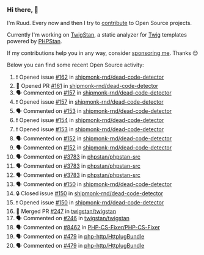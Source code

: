 ### Hi there, 👋

I'm Ruud. Every now and then I try to [contribute](https://github.com/pulls?q=+is%3Apr+author%3Aruudk+archived%3Afalse+is%3Apublic+) to Open Source projects.

Currently I'm working on [TwigStan](https://github.com/twigstan), a static analyzer for [Twig](https://twig.symfony.com/) templates powered by [PHPStan](https://phpstan.org/).

If my contributions help you in any way, consider [sponsoring me](https://github.com/sponsors/ruudk). Thanks 😊

Below you can find some recent Open Source activity:

<!--START_SECTION:activity-->
1. ❗ Opened issue [#162](https://github.com/shipmonk-rnd/dead-code-detector/issues/162) in [shipmonk-rnd/dead-code-detector](https://github.com/shipmonk-rnd/dead-code-detector)
2. 💪 Opened PR [#161](https://github.com/shipmonk-rnd/dead-code-detector/pull/161) in [shipmonk-rnd/dead-code-detector](https://github.com/shipmonk-rnd/dead-code-detector)
3. 🗣 Commented on [#157](https://github.com/shipmonk-rnd/dead-code-detector/issues/157#issuecomment-2706164213) in [shipmonk-rnd/dead-code-detector](https://github.com/shipmonk-rnd/dead-code-detector)
4. ❗ Opened issue [#157](https://github.com/shipmonk-rnd/dead-code-detector/issues/157) in [shipmonk-rnd/dead-code-detector](https://github.com/shipmonk-rnd/dead-code-detector)
5. 🗣 Commented on [#153](https://github.com/shipmonk-rnd/dead-code-detector/issues/153#issuecomment-2705990534) in [shipmonk-rnd/dead-code-detector](https://github.com/shipmonk-rnd/dead-code-detector)
6. ❗ Opened issue [#154](https://github.com/shipmonk-rnd/dead-code-detector/issues/154) in [shipmonk-rnd/dead-code-detector](https://github.com/shipmonk-rnd/dead-code-detector)
7. ❗ Opened issue [#153](https://github.com/shipmonk-rnd/dead-code-detector/issues/153) in [shipmonk-rnd/dead-code-detector](https://github.com/shipmonk-rnd/dead-code-detector)
8. 🗣 Commented on [#152](https://github.com/shipmonk-rnd/dead-code-detector/issues/152#issuecomment-2703776535) in [shipmonk-rnd/dead-code-detector](https://github.com/shipmonk-rnd/dead-code-detector)
9. 🗣 Commented on [#152](https://github.com/shipmonk-rnd/dead-code-detector/issues/152#issuecomment-2703767129) in [shipmonk-rnd/dead-code-detector](https://github.com/shipmonk-rnd/dead-code-detector)
10. 🗣 Commented on [#3783](https://github.com/phpstan/phpstan-src/pull/3783#issuecomment-2703242279) in [phpstan/phpstan-src](https://github.com/phpstan/phpstan-src)
11. 🗣 Commented on [#3783](https://github.com/phpstan/phpstan-src/pull/3783#issuecomment-2703175430) in [phpstan/phpstan-src](https://github.com/phpstan/phpstan-src)
12. 🗣 Commented on [#3783](https://github.com/phpstan/phpstan-src/pull/3783#issuecomment-2703043290) in [phpstan/phpstan-src](https://github.com/phpstan/phpstan-src)
13. 🗣 Commented on [#150](https://github.com/shipmonk-rnd/dead-code-detector/issues/150#issuecomment-2701696841) in [shipmonk-rnd/dead-code-detector](https://github.com/shipmonk-rnd/dead-code-detector)
14. 🔒 Closed issue [#150](https://github.com/shipmonk-rnd/dead-code-detector/issues/150) in [shipmonk-rnd/dead-code-detector](https://github.com/shipmonk-rnd/dead-code-detector)
15. ❗ Opened issue [#150](https://github.com/shipmonk-rnd/dead-code-detector/issues/150) in [shipmonk-rnd/dead-code-detector](https://github.com/shipmonk-rnd/dead-code-detector)
16. 🎉 Merged PR [#247](https://github.com/twigstan/twigstan/pull/247) in [twigstan/twigstan](https://github.com/twigstan/twigstan)
17. 🗣 Commented on [#246](https://github.com/twigstan/twigstan/issues/246#issuecomment-2697394620) in [twigstan/twigstan](https://github.com/twigstan/twigstan)
18. 🗣 Commented on [#8462](https://github.com/PHP-CS-Fixer/PHP-CS-Fixer/issues/8462#issuecomment-2696571627) in [PHP-CS-Fixer/PHP-CS-Fixer](https://github.com/PHP-CS-Fixer/PHP-CS-Fixer)
19. 🗣 Commented on [#479](https://github.com/php-http/HttplugBundle/pull/479#issuecomment-2693668599) in [php-http/HttplugBundle](https://github.com/php-http/HttplugBundle)
20. 🗣 Commented on [#479](https://github.com/php-http/HttplugBundle/pull/479#issuecomment-2693623093) in [php-http/HttplugBundle](https://github.com/php-http/HttplugBundle)
<!--END_SECTION:activity-->

